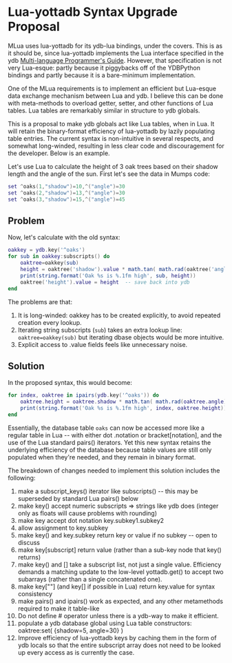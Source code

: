 # Lua-yottadb Syntax Upgrade Proposal

MLua uses lua-yottadb for its ydb-lua bindings, under the covers. This is as it should be, since lua-yottadb implements the Lua interface specified in the ydb [Multi-language Programmer's Guide](https://docs.yottadb.com/MultiLangProgGuide/luaprogram.html). However, that specification is not very Lua-esque: partly because it piggybacks off of the YDBPython bindings and partly because it is a bare-minimum implementation.

One of the MLua requirements is to implement an efficient but Lua-esque data exchange mechanism between Lua and ydb. I believe this can be done with meta-methods to overload getter, setter, and other functions of Lua tables. Lua tables are remarkably similar in structure to ydb globals.

This is a proposal to make ydb globals act like Lua tables, when in Lua. It will retain the binary-format efficiency of lua-yottadb by lazily populating table entries. The current syntax is non-intuitive in several respects, and somewhat long-winded, resulting in less clear code and discouragement for the developer. Below is an example.

Let's use Lua to calculate the height of 3 oak trees based on their shadow length and the angle of the sun. First let's see the data in Mumps code:

```lua
set ^oaks(1,"shadow")=10,^("angle")=30
set ^oaks(2,"shadow")=13,^("angle")=30
set ^oaks(3,"shadow")=15,^("angle")=45
```

## Problem

Now, let's calculate with the old syntax:

```lua
oakkey = ydb.key('^oaks')
for sub in oakkey:subscripts() do
    oaktree=oakkey(sub)
    height = oaktree('shadow').value * math.tan( math.rad(oaktree('angle').value) )
    print(string.format('Oak %s is %.1fm high', sub, height))
    oaktree('height').value = height  -- save back into ydb
end
```

The problems are that:

1. It is long-winded: oakkey has to be created explicitly, to avoid repeated creation every lookup.
2. Iterating string subscripts (`sub`) takes an extra lookup line: `oaktree=oakkey(sub)` but iterating dbase objects would be more intuitive.
3. Explicit access to .value fields feels like unnecessary noise.

## Solution

In the proposed syntax, this would become:

```lua
for index, oaktree in ipairs(ydb.key('^oaks')) do
    oaktree.height = oaktree.shadow * math.tan( math.rad(oaktree.angle) )
    print(string.format('Oak %s is %.1fm high', index, oaktree.height))
end
```

Essentially, the database table `oaks` can now be accessed more like a regular table in Lua -- with either dot .notation or bracket[notation], and the use of the Lua standard pairs() iterators. Yet this new syntax retains the underlying efficiency of the database because table values are still only populated when they're needed, and they remain in binary format.

The breakdown of changes needed to implement this solution includes the following:

1. make a subscript_keys() iterator like subscripts() -- this may be superseded by standard Lua pairs() below
2. make key() accept numeric subscripts => strings like ydb does (integer only as floats will cause problems with rounding)
3. make key accept dot notation key.subkey1.subkey2
4. allow assignment to key.subkey
5. make key() and key.subkey return key or value if no subkey -- open to discuss
6. make key[subscript] return value (rather than a sub-key node that key() returns)
7. make key() and [] take a subscript list, not just a single value. Efficiency demands a matching update to the low-level yottadb.get() to accept two subarrays (rather than a single concatenated one).
8. make key[""] (and key[] if possible in Lua) return key.value for syntax consistency
9. make pairs() and ipairs() work as expected, and any other metamethods required to make it table-like
10. Do not define # operator unless there is a ydb-way to make it efficient.
11. populate a ydb database global using Lua table constructors: oaktree:set( {shadow=5, angle=30} )
12. Improve efficiency of lua-yottadb keys by caching them in the form of ydb locals so that the entire subscript array does not need to be looked up every access as is currently the case.

